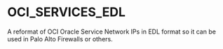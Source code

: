 # OCI_SERVICES_EDL
A reformat of OCI Oracle Service Network IPs in EDL format so it can be used in Palo Alto Firewalls or others.
